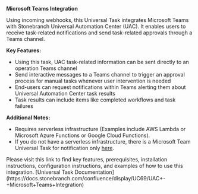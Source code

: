 <p><strong>Microsoft Teams Integration</strong></p>
<p>Using incoming webhooks, this Universal Task integrates Microsoft Teams with Stonebranch Universal Automation Center (UAC). It enables users to receive task-related notifications and send task-related approvals through a Teams channel.&nbsp;</p>
<p><strong>Key Features:</strong></p>
<ul>
<li>Using this task, UAC task-related information can be sent directly to an operation Teams channel</li>
<li>Send interactive messages to a Teams channel to trigger an approval process for manual tasks whenever user intervention is needed</li>
<li>End-users can request notifications within Teams alerting them about Universal Automation Center task results</li>
<li>Task results can include items like completed workflows and task failures</li>
</ul>
<p><strong>Additional Notes:&nbsp;</strong></p>
<ul>
<li>Requires serverless infrastructure (Examples include AWS Lambda or Microsoft Azure Functions or Google Cloud Functions).</li>
<li>If you do not have a serverless infrastructure, there is a Microsoft Team Universal Task for notification only&nbsp;<a href="https://marketplace.stonebranch.com/all/universal-tasks/77/universal-task-for-microsoft-teams-messaging" target="_self">here</a>.&nbsp;</li>
</ul>
Please visit this link to find key features, prerequisites, installation instructions, configuration instructions, and examples of how to use this integration. [Universal Task Documentation](https://docs.stonebranch.com/confluence/display/UC69/UAC+-+Microsoft+Teams+Integration)
